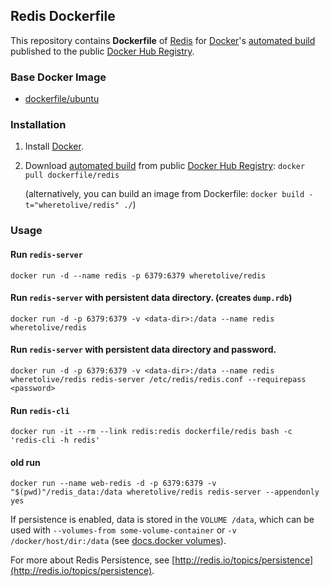 ## Redis Dockerfile


This repository contains **Dockerfile** of [Redis](http://redis.io/) for [Docker](https://www.docker.com/)'s [automated build](https://registry.hub.docker.com/u/dockerfile/redis/) published to the public [Docker Hub Registry](https://registry.hub.docker.com/).


### Base Docker Image

* [dockerfile/ubuntu](http://dockerfile.github.io/#/ubuntu)


### Installation

1. Install [Docker](https://www.docker.com/).

2. Download [automated build](https://registry.hub.docker.com/u/dockerfile/redis/) from public [Docker Hub Registry](https://registry.hub.docker.com/): `docker pull dockerfile/redis`

   (alternatively, you can build an image from Dockerfile: `docker build -t="wheretolive/redis" ./`)


### Usage

#### Run `redis-server`

    docker run -d --name redis -p 6379:6379 wheretolive/redis

#### Run `redis-server` with persistent data directory. (creates `dump.rdb`)

    docker run -d -p 6379:6379 -v <data-dir>:/data --name redis wheretolive/redis

#### Run `redis-server` with persistent data directory and password.

    docker run -d -p 6379:6379 -v <data-dir>:/data --name redis wheretolive/redis redis-server /etc/redis/redis.conf --requirepass <password>

#### Run `redis-cli`

    docker run -it --rm --link redis:redis dockerfile/redis bash -c 'redis-cli -h redis'



#### old run

    docker run --name web-redis -d -p 6379:6379 -v "$(pwd)"/redis_data:/data wheretolive/redis redis-server --appendonly yes

If persistence is enabled, data is stored in the `VOLUME /data`, which can be
used with `--volumes-from some-volume-container` or `-v /docker/host/dir:/data`
(see [docs.docker volumes](http://docs.docker.com/userguide/dockervolumes/)).

For more about Redis Persistence, see
[http://redis.io/topics/persistence](http://redis.io/topics/persistence).
